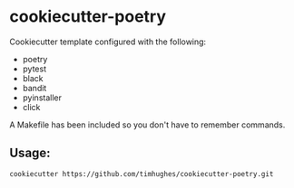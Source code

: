 # cookiecutter-poetry
Cookiecutter template configured with the following:

- poetry
- pytest
- black
- bandit
- pyinstaller
- click

A Makefile has been included so you don't have to remember commands.

## Usage:

    cookiecutter https://github.com/timhughes/cookiecutter-poetry.git
